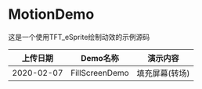 # MotionDemo

这是一个使用TFT_eSprite绘制动效的示例源码

上传日期 | Demo名称 | 演示内容
:-:|:-:|:-: 
2020-02-07 | FillScreenDemo | 填充屏幕(转场)